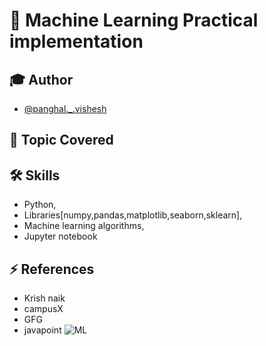 
# 🔻 Machine Learning Practical implementation




## 🎓 Author

- [@panghal._.vishesh](https://github.com/Vishesh-panghal)


## 🔭 Topic Covered

## 🛠 Skills
- Python,
- Libraries[numpy,pandas,matplotlib,seaborn,sklearn],
- Machine learning algorithms,
- Jupyter notebook


## ⚡️ References
- Krish naik
- campusX
- GFG
- javapoint
![ML](https://img.freepik.com/premium-vector/machine-learning-banner-web-icon-set-data-mining-algorithm-neural-network_35632-107.jpg?w=2000)

